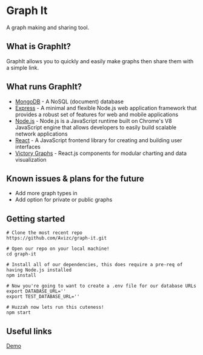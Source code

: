 # Graph It

A graph making and sharing tool.

## What is GraphIt?

GraphIt allows you to quickly and easily make graphs then share them with a simple link.

## What runs GraphIt?
* [MongoDB](https://www.mongodb.com/) - A NoSQL (document) database
* [Express](http://expressjs.com/) - A minimal and flexible Node.js web application framework that provides a robust set of features for web and mobile applications
* [Node.js](https://nodejs.org/en/) - Node.js is a JavaScript runtime built on Chrome's V8 JavaScript engine that allows developers to easily build scalable network applications
* [React](https://facebook.github.io/react/) - A JavaScript frontend library for creating and building user interfaces
* [Victory Graphs](https://formidable.com/open-source/victory/) - React.js components for modular charting and data visualization

## Known issues & plans for the future
* Add more graph types in
* Add option for private or public graphs

## Getting started
```
# Clone the most recent repo
https://github.com/Avizc/graph-it.git

# Open our repo on your local machine!
cd graph-it

# Install all of our dependencies, this does require a pre-req of having Node.js installed
npm install

# Now you're going to want to create a .env file for our database URLs
export DATABASE_URL=''
export TEST_DATABASE_URL=''

# Huzzah now lets run this cuteness!
npm start
```

## Useful links

[Demo](https://graph-it-thinkful.herokuapp.com/)